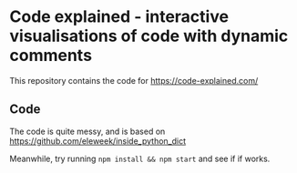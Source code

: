 # Code explained - interactive visualisations of code with dynamic comments

This repository contains the code for https://code-explained.com/

## Code

The code is quite messy, and is based on https://github.com/eleweek/inside_python_dict 

Meanwhile, try running `npm install && npm start` and see if if works. 
